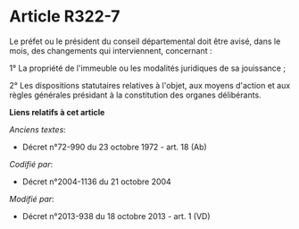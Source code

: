 # Article R322-7

Le préfet ou le président du conseil départemental doit être avisé, dans le mois, des changements qui interviennent,
concernant : 

1° La propriété de l'immeuble ou les modalités juridiques de sa jouissance ; 

2° Les dispositions statutaires relatives à l'objet, aux moyens d'action et aux règles générales présidant à la constitution
des organes délibérants.

**Liens relatifs à cet article**

_Anciens textes_:

  - Décret n°72-990 du 23 octobre 1972 - art. 18 (Ab)

_Codifié par_:

  - Décret n°2004-1136 du 21 octobre 2004

_Modifié par_:

  - Décret n°2013-938 du 18 octobre 2013 - art. 1 (VD)
